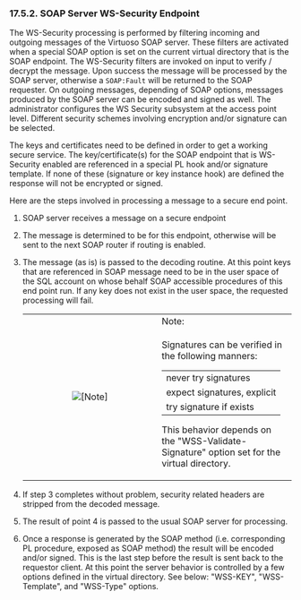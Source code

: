 <div>

<div>

<div>

<div>

### 17.5.2. SOAP Server WS-Security Endpoint

</div>

</div>

</div>

The WS-Security processing is performed by filtering incoming and
outgoing messages of the Virtuoso SOAP server. These filters are
activated when a special SOAP option is set on the current virtual
directory that is the SOAP endpoint. The WS-Security filters are invoked
on input to verify / decrypt the message. Upon success the message will
be processed by the SOAP server, otherwise a `SOAP:Fault` will be
returned to the SOAP requester. On outgoing messages, depending of SOAP
options, messages produced by the SOAP server can be encoded and signed
as well. The administrator configures the WS Security subsystem at the
access point level. Different security schemes involving encryption
and/or signature can be selected.

The keys and certificates need to be defined in order to get a working
secure service. The key/certificate(s) for the SOAP endpoint that is
WS-Security enabled are referenced in a special PL hook and/or signature
template. If none of these (signature or key instance hook) are defined
the response will not be encrypted or signed.

Here are the steps involved in processing a message to a secure end
point.

<div>

1.  SOAP server receives a message on a secure endpoint

2.  The message is determined to be for this endpoint, otherwise will be
    sent to the next SOAP router if routing is enabled.

3.  The message (as is) is passed to the decoding routine. At this point
    keys that are referenced in SOAP message need to be in the user
    space of the SQL account on whose behalf SOAP accessible procedures
    of this end point run. If any key does not exist in the user space,
    the requested processing will fail.

    <div>

    <table data-border="0" data-summary="Note: Note:
    ">
    <colgroup>
    <col style="width: 50%" />
    <col style="width: 50%" />
    </colgroup>
    <tbody>
    <tr class="odd">
    <td rowspan="2" style="text-align: center;" data-valign="top"
    width="25"><img src="images/note.png" alt="[Note]" /></td>
    <td style="text-align: left;">Note:</td>
    </tr>
    <tr class="even">
    <td style="text-align: left;" data-valign="top"><p>Signatures can be
    verified in the following manners:</p>
    <table class="simplelist" data-border="0" data-summary="Simple list">
    <tbody>
    <tr class="odd">
    <td>never try signatures</td>
    </tr>
    <tr class="even">
    <td>expect signatures, explicit</td>
    </tr>
    <tr class="odd">
    <td>try signature if exists</td>
    </tr>
    </tbody>
    </table>
    <p>This behavior depends on the "WSS-Validate-Signature" option set for
    the virtual directory.</p></td>
    </tr>
    </tbody>
    </table>

    </div>

4.  If step 3 completes without problem, security related headers are
    stripped from the decoded message.

5.  The result of point 4 is passed to the usual SOAP server for
    processing.

6.  Once a response is generated by the SOAP method (i.e. corresponding
    PL procedure, exposed as SOAP method) the result will be encoded
    and/or signed. This is the last step before the result is sent back
    to the requestor client. At this point the server behavior is
    controlled by a few options defined in the virtual directory. See
    below: "WSS-KEY", "WSS-Template", and "WSS-Type" options.

</div>

</div>
